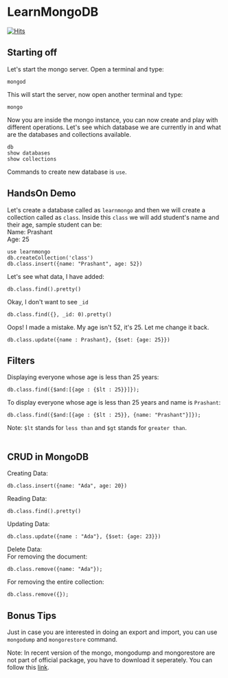 # LearnMongoDB
[![Hits](https://hits.seeyoufarm.com/api/count/incr/badge.svg?url=https%3A%2F%2Fgithub.com%2FUnpredictablePrashant%2FLearnMongoDB&count_bg=%2379C83D&title_bg=%23555555&icon=&icon_color=%23E7E7E7&title=hits&edge_flat=false)](https://hits.seeyoufarm.com)


## Starting off

Let's start the mongo server. Open a terminal and type:

```
mongod
```

This will start the server, now open another terminal and type:
```
mongo
```

Now you are inside the mongo instance, you can now create and play with different operations. Let's see which database we are currently in and what are the databases and collections available.

```
db 
show databases
show collections
```

Commands to create new database is `use`.


## HandsOn Demo

Let's create a database called as `learnmongo` and then we will create a collection called as `class`. Inside this `class` we will add student's name and their age, sample student can be:<br>
Name: Prashant<br>
Age: 25<br>

```
use learnmongo
db.createCollection('class')
db.class.insert({name: "Prashant", age: 52})
```

Let's see what data, I have added:
```
db.class.find().pretty()
```
Okay, I don't want to see `_id`

```
db.class.find({}, _id: 0).pretty()
```



Oops! I made a mistake. My age isn't 52, it's 25. Let me change it back.
```
db.class.update({name : Prashant}, {$set: {age: 25}})
```

## Filters

Displaying everyone whose age is less than 25 years:
```
db.class.find({$and:[{age : {$lt : 25}}]});
```
To display everyone whose age is less than 25 years and name is `Prashant`:
```
db.class.find({$and:[{age : {$lt : 25}}, {name: "Prashant"}]});
```

Note: `$lt` stands for `less than` and `$gt` stands for `greater than`.<br><br>



## CRUD in MongoDB

Creating Data:
```
db.class.insert({name: "Ada", age: 20})
```

Reading Data:
```
db.class.find().pretty()
```

Updating Data:

```
db.class.update({name : "Ada"}, {$set: {age: 23}})
```

Delete Data: <br>
For removing the document:
```
db.class.remove({name: "Ada"});
```

For removing the entire collection:

```
db.class.remove({});
```


## Bonus Tips

Just in case you are interested in doing an export and import, you can use `mongodump` and `mongorestore` command. <br>

Note: In recent version of the mongo, mongodump and mongorestore are not part of official package, you have to download it seperately. You can follow this [link](https://www.mongodb.com/try/download/database-tools).